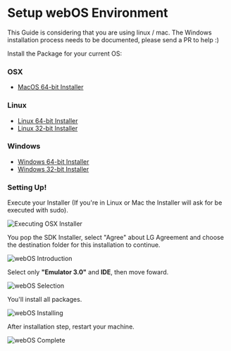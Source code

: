 # Setup webOS Environment

This Guide is considering that you are using linux / mac. The Windows installation process needs to be documented, please send a PR to help :)

Install the Package for your current OS:

### OSX

- [MacOS 64-bit Installer](https://github.com/raphamorim/react-tv/releases/download/0.3.0-alpha.1/webOS_TV_SDK_Installer_macosx.zip)

### Linux

- [Linux 64-bit Installer](https://github.com/raphamorim/react-tv/releases/download/0.3.0-alpha.1/webOS_TV_SDK_Installer_linux64.zip)
- [Linux 32-bit Installer](https://github.com/raphamorim/react-tv/releases/download/0.3.0-alpha.1/webOS_TV_SDK_Installer_linux32.zip)

### Windows

- [Windows 64-bit Installer](https://github.com/raphamorim/react-tv/releases/download/0.3.0-alpha.1/webOS_TV_SDK_Installer_win64.zip)
- [Windows 32-bit Installer](https://github.com/raphamorim/react-tv/releases/download/0.3.0-alpha.1/webOS_TV_SDK_Installer_win32.zip)

### Setting Up!

Execute your Installer (If you're in Linux or Mac the Installer will ask for be executed with sudo).

![Executing OSX Installer](resources/webos/1-executing-osx-installer.png)

You pop the SDK Installer, select "Agree" about LG Agreement and choose the destination folder for this installation to continue.

![webOS Introduction](resources/webos/2-webos-introduction.png)

Select only **"Emulator 3.0"** and **IDE**, then move foward.

![webOS Selection](resources/webos/3-webos-selection.png)

You'll install all packages.

![webOS Installing](resources/webos/4-webos-installing.png)

After installation step, restart your machine.

![webOS Complete](resources/webos/5-webos-complete.png)
